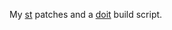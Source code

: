 My [st][0] patches and a [doit][1] build script.

[0]: http://st.suckless.org/
[1]: http://pydoit.org/

